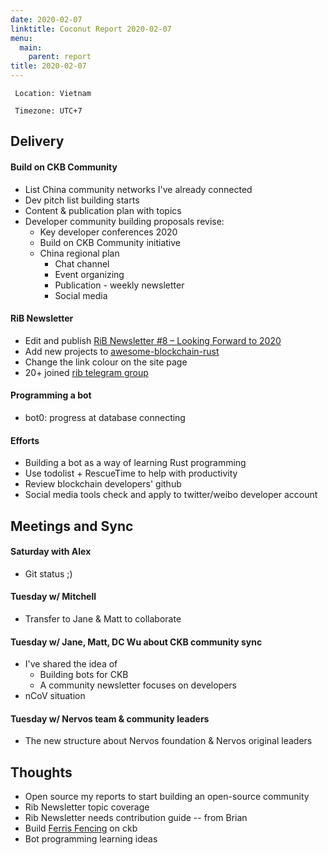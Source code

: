 ```yaml
---
date: 2020-02-07
linktitle: Coconut Report 2020-02-07
menu:
  main:
    parent: report
title: 2020-02-07
---
```



` Location: Vietnam`

` Timezone: UTC+7`

## Delivery

#### Build on CKB Community

- List China community networks I've already connected
- Dev pitch list building starts
- Content & publication plan with topics
- Developer community building proposals revise:
    - Key developer conferences 2020
    - Build on CKB Community initiative
    - China regional plan
        - Chat channel
        - Event organizing
        - Publication - weekly newsletter
        - Social media


#### RiB Newsletter

- Edit and publish [RiB Newsletter #8 – Looking Forward to 2020](https://rustinblockchain.org/2020/02/05/rib-newsletter-8-looking-forward-to-2020/)
- Add new projects to [awesome-blockchain-rust](https://github.com/rust-in-blockchain/awesome-blockchain-rust)
- Change the link colour on the site page
- 20+ joined [rib telegram group](https://t.me/rustinblockchain)


#### Programming a bot

- bot0: progress at database connecting


#### Efforts

- Building a bot as a way of learning Rust programming
- Use todolist + RescueTime to help with productivity
- Review blockchain developers' github
- Social media tools check and apply to twitter/weibo developer account


## Meetings and Sync

#### Saturday with Alex

- Git status ;)

#### Tuesday w/ Mitchell

- Transfer to Jane & Matt to collaborate

#### Tuesday w/ Jane, Matt, DC Wu about CKB community sync

- I've shared the idea of
    - Building bots for CKB
    - A community newsletter focuses on developers
- nCoV situation

#### Tuesday w/ Nervos team & community leaders

- The new structure about Nervos foundation & Nervos original leaders


## Thoughts

- Open source my reports to start building an open-source community
- Rib Newsletter topic coverage
- Rib Newsletter needs contribution guide -- from Brian
- Build [Ferris Fencing](http://www.ferrisfencing.org/) on ckb
- Bot programming learning ideas

